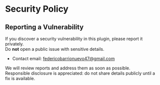# Security Policy

## Reporting a Vulnerability

If you discover a security vulnerability in this plugin, please report it privately.  
Do **not** open a public issue with sensitive details.

- Contact email: federicobarrionuevo47@gmail.com

We will review reports and address them as soon as possible.  
Responsible disclosure is appreciated: do not share details publicly until a fix is available.
